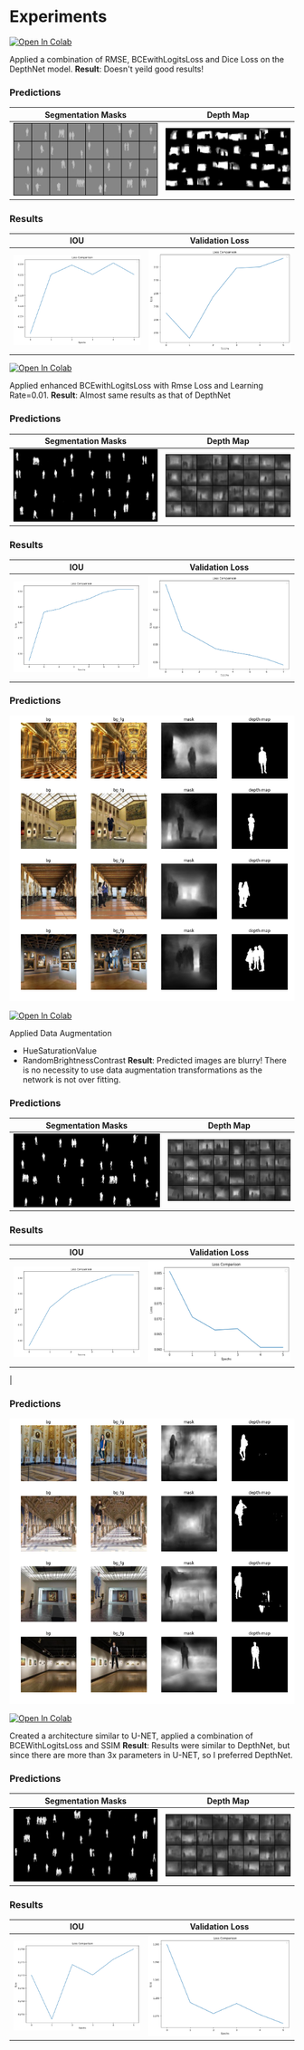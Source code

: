 # Experiments 

[![Open In Colab](https://colab.research.google.com/assets/colab-badge.svg)](https://colab.research.google.com/drive/1GlKuMTD1tNMbHOesFuByrHrYO2KF2pJG?usp=sharing)  


Applied a combination of RMSE, BCEwithLogitsLoss and Dice Loss on the DepthNet model. 
**Result**: Doesn't yeild good results!


### Predictions

|                 Segmentation Masks             |                 Depth Map                    | 
| :--------------------------------------------: | :------------------------------------------: |
|   ![seg_mask](image/rbd_mask.png)             |     ![depth_map](image/rbd_depth.png)       | 

### Results
|                 IOU                            |                 Validation Loss              |
| :--------------------------------------------: | :------------------------------------------: |
|   ![iou](image/rbd_iou.png)                    |         ![loss](image/rbd_loss.png)          |




[![Open In Colab](https://colab.research.google.com/assets/colab-badge.svg)](https://colab.research.google.com/drive/1Ca-vrgWn92bbCdb5vYanxQwGoT9QXm5i?usp=sharing)  


Applied enhanced BCEwithLogitsLoss with Rmse Loss and Learning Rate=0.01.
**Result**: Almost same results as that of DepthNet

### Predictions

|                 Segmentation Masks             |                 Depth Map                    | 
| :--------------------------------------------: | :------------------------------------------: |
|   ![seg_mask](image/enhance_mask.png)         |   ![depth_map](image/enhance_depth.png)     | 


### Results
|                 IOU                            |                 Validation Loss              |
| :--------------------------------------------: | :------------------------------------------: |
|   ![iou](image/enhance_iou.png)                |         ![loss](image/enhance_loss.png)      |

### Predictions
![output](image/2.png)



[![Open In Colab](https://colab.research.google.com/assets/colab-badge.svg)](https://colab.research.google.com/drive/16r-esxeYQvNLa7rqUJM6ielukp52QmoE?usp=sharing)


Applied Data Augmentation 
- HueSaturationValue
- RandomBrightnessContrast
**Result**: Predicted images are blurry! There is no necessity to use data augmentation transformations as the network is not over fitting.

### Predictions

|                 Segmentation Masks             |                 Depth Map                    | 
| :--------------------------------------------: | :------------------------------------------: |
|   ![seg_mask](image/albu_mask.png)            |    ![depth_map](image/albu_depth.png)       | 

### Results
|                 IOU                            |                 Validation Loss              |
| :--------------------------------------------: | :------------------------------------------: |
|   ![iou](image/albu_iou.png)                   |         ![loss](image/albu_loss.png)      
   |
### Predictions
![output](image/3.png)



[![Open In Colab](https://colab.research.google.com/assets/colab-badge.svg)](https://colab.research.google.com/drive/1_e_lWO2IbfqnTph-Uyq7xt4fY340gLNl?usp=sharing)


Created a architecture similar to U-NET, applied a combination of BCEWithLogitsLoss and SSIM
**Result**: Results were similar to DepthNet, but since there are more than 3x parameters in U-NET, so I preferred DepthNet.

### Predictions

|                 Segmentation Masks             |                 Depth Map                    | 
| :--------------------------------------------: | :------------------------------------------: |
|   ![seg_mask](image/unet.png)             |    ![depth_map](image/unet_depth.png)        | 

### Results
|                 IOU                            |                 Validation Loss              |
| :--------------------------------------------: | :------------------------------------------: |
|   ![iou](image/n_bce_iou.png)                  |         ![loss](image/n_bce_loss.png)        |
